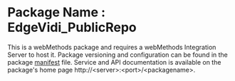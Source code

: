 # Package Name : EdgeVidi_PublicRepo
This is a webMethods package and requires a webMethods Integration Server to host it. Package versioning and configuration can be found in the package [manifest](./EdgeVidi_PublicRepo/manifest.v3) file. Service and API documentation is available on the package's home page http://&lt;server&gt;:&lt;port&gt;/&lt;packagename>.